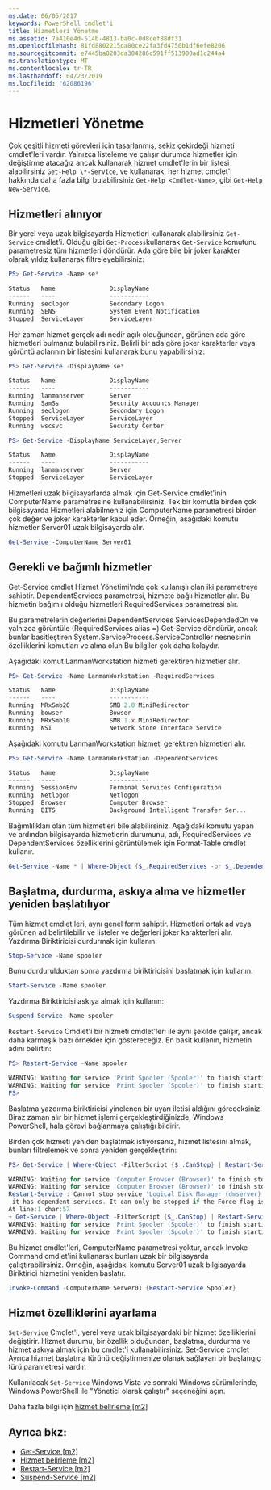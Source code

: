 ```yaml
---
ms.date: 06/05/2017
keywords: PowerShell cmdlet'i
title: Hizmetleri Yönetme
ms.assetid: 7a410e4d-514b-4813-ba0c-0d8cef88df31
ms.openlocfilehash: 81fd8802215da80ce22fa3fd4750b1df6efe8206
ms.sourcegitcommit: e7445ba8203da304286c591ff513900ad1c244a4
ms.translationtype: MT
ms.contentlocale: tr-TR
ms.lasthandoff: 04/23/2019
ms.locfileid: "62086196"
---
```

# <a name="managing-services"></a>Hizmetleri Yönetme

Çok çeşitli hizmeti görevleri için tasarlanmış, sekiz çekirdeği hizmeti cmdlet'leri vardır. Yalnızca listeleme ve çalışır durumda hizmetler için değiştirme atacağız ancak kullanarak hizmet cmdlet'lerin bir listesi alabilirsiniz `Get-Help \*-Service`, ve kullanarak, her hizmet cmdlet'i hakkında daha fazla bilgi bulabilirsiniz `Get-Help <Cmdlet-Name>`, gibi `Get-Help New-Service`.

## <a name="getting-services"></a>Hizmetleri alınıyor

Bir yerel veya uzak bilgisayarda Hizmetleri kullanarak alabilirsiniz `Get-Service` cmdlet'i. Olduğu gibi `Get-Process`kullanarak `Get-Service` komutunu parametresiz tüm hizmetleri döndürür. Ada göre bile bir joker karakter olarak yıldız kullanarak filtreleyebilirsiniz:

```powershell
PS> Get-Service -Name se*

Status   Name               DisplayName
------   ----               -----------
Running  seclogon           Secondary Logon
Running  SENS               System Event Notification
Stopped  ServiceLayer       ServiceLayer
```

Her zaman hizmet gerçek adı nedir açık olduğundan, görünen ada göre hizmetleri bulmanız bulabilirsiniz. Belirli bir ada göre joker karakterler veya görüntü adlarının bir listesini kullanarak bunu yapabilirsiniz:

```powershell
PS> Get-Service -DisplayName se*

Status   Name               DisplayName
------   ----               -----------
Running  lanmanserver       Server
Running  SamSs              Security Accounts Manager
Running  seclogon           Secondary Logon
Stopped  ServiceLayer       ServiceLayer
Running  wscsvc             Security Center

PS> Get-Service -DisplayName ServiceLayer,Server

Status   Name               DisplayName
------   ----               -----------
Running  lanmanserver       Server
Stopped  ServiceLayer       ServiceLayer
```

Hizmetleri uzak bilgisayarlarda almak için Get-Service cmdlet'inin ComputerName parametresine kullanabilirsiniz. Tek bir komutla birden çok bilgisayarda Hizmetleri alabilmeniz için ComputerName parametresi birden çok değer ve joker karakterler kabul eder. Örneğin, aşağıdaki komutu hizmetler Server01 uzak bilgisayarda alır.

```powershell
Get-Service -ComputerName Server01
```

## <a name="getting-required-and-dependent-services"></a>Gerekli ve bağımlı hizmetler

Get-Service cmdlet Hizmet Yönetimi'nde çok kullanışlı olan iki parametreye sahiptir. DependentServices parametresi, hizmete bağlı hizmetler alır. Bu hizmetin bağımlı olduğu hizmetleri RequiredServices parametresi alır.

Bu parametrelerin değerlerini DependentServices ServicesDependedOn ve yalnızca görüntüle (RequiredServices alias =) Get-Service döndürür, ancak bunlar basitleştiren System.ServiceProcess.ServiceController nesnesinin özelliklerini komutları ve alma olun Bu bilgiler çok daha kolaydır.

Aşağıdaki komut LanmanWorkstation hizmeti gerektiren hizmetler alır.

```powershell
PS> Get-Service -Name LanmanWorkstation -RequiredServices

Status   Name               DisplayName
------   ----               -----------
Running  MRxSmb20           SMB 2.0 MiniRedirector
Running  bowser             Bowser
Running  MRxSmb10           SMB 1.x MiniRedirector
Running  NSI                Network Store Interface Service
```

Aşağıdaki komutu LanmanWorkstation hizmeti gerektiren hizmetleri alır.

```powershell
PS> Get-Service -Name LanmanWorkstation -DependentServices

Status   Name               DisplayName
------   ----               -----------
Running  SessionEnv         Terminal Services Configuration
Running  Netlogon           Netlogon
Stopped  Browser            Computer Browser
Running  BITS               Background Intelligent Transfer Ser...
```

Bağımlılıkları olan tüm hizmetleri bile alabilirsiniz. Aşağıdaki komutu yapan ve ardından bilgisayarda hizmetlerin durumunu, adı, RequiredServices ve DependentServices özelliklerini görüntülemek için Format-Table cmdlet kullanır.

```powershell
Get-Service -Name * | Where-Object {$_.RequiredServices -or $_.DependentServices} | Format-Table -Property Status, Name, RequiredServices, DependentServices -auto
```

## <a name="stopping-starting-suspending-and-restarting-services"></a>Başlatma, durdurma, askıya alma ve hizmetler yeniden başlatılıyor

Tüm hizmet cmdlet'leri, aynı genel form sahiptir. Hizmetleri ortak ad veya görünen ad belirtilebilir ve listeler ve değerleri joker karakterleri alır. Yazdırma Biriktiricisi durdurmak için kullanın:

```powershell
Stop-Service -Name spooler
```

Bunu durdurulduktan sonra yazdırma biriktiricisini başlatmak için kullanın:

```powershell
Start-Service -Name spooler
```

Yazdırma Biriktiricisi askıya almak için kullanın:

```powershell
Suspend-Service -Name spooler
```

`Restart-Service` Cmdlet'i bir hizmeti cmdlet'leri ile aynı şekilde çalışır, ancak daha karmaşık bazı örnekler için göstereceğiz. En basit kullanın, hizmetin adını belirtin:

```powershell
PS> Restart-Service -Name spooler

WARNING: Waiting for service 'Print Spooler (Spooler)' to finish starting...
WARNING: Waiting for service 'Print Spooler (Spooler)' to finish starting...
PS>
```

Başlatma yazdırma biriktiricisi yinelenen bir uyarı iletisi aldığını göreceksiniz. Biraz zaman alır bir hizmet işlemi gerçekleştirdiğinizde, Windows PowerShell, hala görevi bağlanmaya çalıştığı bildirir.

Birden çok hizmeti yeniden başlatmak istiyorsanız, hizmet listesini almak, bunları filtrelemek ve sonra yeniden gerçekleştirin:

```powershell
PS> Get-Service | Where-Object -FilterScript {$_.CanStop} | Restart-Service

WARNING: Waiting for service 'Computer Browser (Browser)' to finish stopping...
WARNING: Waiting for service 'Computer Browser (Browser)' to finish stopping...
Restart-Service : Cannot stop service 'Logical Disk Manager (dmserver)' because
 it has dependent services. It can only be stopped if the Force flag is set.
At line:1 char:57
+ Get-Service | Where-Object -FilterScript {$_.CanStop} | Restart-Service <<<<
WARNING: Waiting for service 'Print Spooler (Spooler)' to finish starting...
WARNING: Waiting for service 'Print Spooler (Spooler)' to finish starting...
```

Bu hizmet cmdlet'leri, ComputerName parametresi yoktur, ancak Invoke-Command cmdlet'ini kullanarak bunları uzak bir bilgisayarda çalıştırabilirsiniz. Örneğin, aşağıdaki komutu Server01 uzak bilgisayarda Biriktirici hizmetini yeniden başlatır.

```powershell
Invoke-Command -ComputerName Server01 {Restart-Service Spooler}
```

## <a name="setting-service-properties"></a>Hizmet özelliklerini ayarlama

`Set-Service` Cmdlet'i, yerel veya uzak bilgisayardaki bir hizmet özelliklerini değiştirir. Hizmet durumu, bir özellik olduğundan, başlatma, durdurma ve hizmet askıya almak için bu cmdlet'i kullanabilirsiniz.
Set-Service cmdlet Ayrıca hizmet başlatma türünü değiştirmenize olanak sağlayan bir başlangıç türü parametresi vardır.

Kullanılacak `Set-Service` Windows Vista ve sonraki Windows sürümlerinde, Windows PowerShell ile "Yönetici olarak çalıştır" seçeneğini açın.

Daha fazla bilgi için [hizmet belirleme [m2]](https://technet.microsoft.com/library/b71e29ed-372b-4e32-a4b7-5eb6216e56c3)

## <a name="see-also"></a>Ayrıca bkz:

- [Get-Service [m2]](https://technet.microsoft.com/en-us/library/0a09cb22-0a1c-4a79-9851-4e53075f9cf6)
- [Hizmet belirleme [m2]](https://technet.microsoft.com/library/b71e29ed-372b-4e32-a4b7-5eb6216e56c3)
- [Restart-Service [m2]](https://technet.microsoft.com/en-us/library/45acf50d-2277-4523-baf7-ce7ced977d0f)
- [Suspend-Service [m2]](https://technet.microsoft.com/en-us/library/c8492b87-0e21-4faf-8054-3c83c2ec2826)